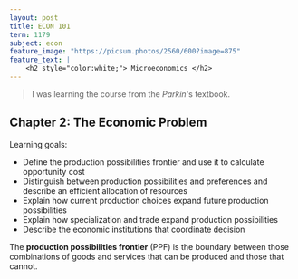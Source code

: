 ```yaml
---
layout: post
title: ECON 101
term: 1179
subject: econ
feature_image: "https://picsum.photos/2560/600?image=875"
feature_text: |
    <h2 style="color:white;"> Microeconomics </h2>
---
```


> I was learning the course from the *Parkin*'s textbook.

## Chapter 2: The Economic Problem

Learning goals:
- Define the production possibilities frontier and use it to calculate opportunity cost
- Distinguish between production possibilities and preferences and describe an efficient allocation of resources
- Explain how current production choices expand future production possibilities
- Explain how specialization and trade expand production possibilities
- Describe the economic institutions that coordinate decision

The **production possibilities frontier** (PPF) is the boundary between those combinations of goods and services that can be produced and those that cannot.
